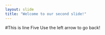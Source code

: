 ```yaml
---
layout: slide
title: "Welcome to our second slide!"
---
```

#This is line Five
Use the left arrow to go back!
